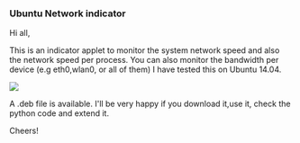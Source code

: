 ### Ubuntu Network indicator
Hi all,

This is an indicator applet to monitor the system network speed and also the network speed per process.
You can also monitor the bandwidth per device (e.g eth0,wlan0, or all of them)
I have tested this on Ubuntu 14.04.

![](http://www.imageupload.co.uk/images/2014/09/20/netspeed-indicator.png)

A .deb file is available.
I'll be very happy if you download it,use it, check the python code and extend it.

Cheers!
